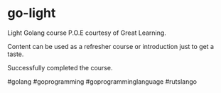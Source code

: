 # go-light
Light Golang course P.O.E courtesy of Great Learning. 

Content can be used as a refresher course or introduction just to get a taste. 

Successfully completed the course. 

#golang #goprogramming #goprogramminglanguage #rutslango
